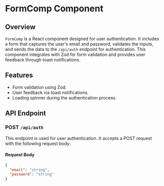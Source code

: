 # FormComp Component

## Overview

`FormComp` is a React component designed for user authentication. It includes a form that captures the user's email and password, validates the inputs, and sends the data to the `/api/auth` endpoint for authentication. This component integrates with Zod for form validation and provides user feedback through toast notifications.

## Features

- Form validation using Zod.
- User feedback via toast notifications.
- Loading spinner during the authentication process.

## API Endpoint

### POST `/api/auth`

This endpoint is used for user authentication. It accepts a POST request with the following request body:

#### Request Body

```json
{
  "email": "string",
  "password": "string"
}
